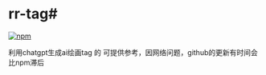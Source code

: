 # rr-tag# 

[![npm](https://img.shields.io/npm/v/koishi-plugin-rr-tag?style=flat-square)](https://www.npmjs.com/package/koishi-plugin-rr-tag)

利用chatgpt生成ai绘画tag
的
可提供参考，因网络问题，github的更新有时间会比npm滞后
